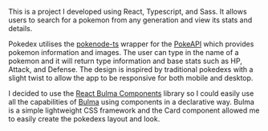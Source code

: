 This is a project I developed using React, Typescript, and Sass. It allows users to search for a pokemon from any generation and view its stats and details.

Pokedex utilises the [pokenode-ts](https://www.npmjs.com/package/pokenode-ts) wrapper for the [PokeAPI](https://pokeapi.co/) which provides pokemon information and images. The user can type in the name of a pokemon and it will return type information and base stats such as HP, Attack, and Defense. The design is inspired by traditional pokedexs with a slight twist to allow the app to be responsive for both mobile and desktop.

I decided to use the [React Bulma Components](https://react-bulma.dev/en) library so I could easily use all the capabilities of [Bulma](https://bulma.io/) using components in a declarative way. Bulma is a simple lightweight CSS framework and the Card component allowed me to easily create the pokedexs layout and look.
